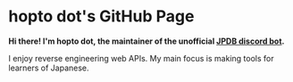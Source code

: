 # hopto dot's GitHub Page

**Hi there! I'm hopto dot, the maintainer of the unofficial [JPDB discord bot](https://github.com/hopto-dot/JPDB-Discord-Bot).**

I enjoy reverse engineering web APIs. My main focus is making tools for learners of Japanese.
